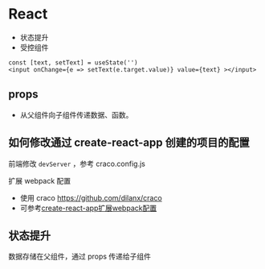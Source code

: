 # React

- 状态提升
- 受控组件
```JSX
const [text, setText] = useState('')
<input onChange={e => setText(e.target.value)} value={text} ></input>
```

## props
- 从父组件向子组件传递数据、函数。

## 如何修改通过 create-react-app 创建的项目的配置
前端修改 `devServer` ，参考 craco.config.js

扩展 webpack 配置
- 使用 craco https://github.com/dilanx/craco
- 可参考[create-react-app扩展webpack配置](https://www.lingjie.tech/article/2021-01-04/27)

## 状态提升
数据存储在父组件，通过 props 传递给子组件


